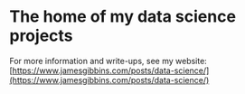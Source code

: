 # The home of my data science projects

For more information and write-ups, see my website: [https://www.jamesgibbins.com/posts/data-science/](https://www.jamesgibbins.com/posts/data-science/)

